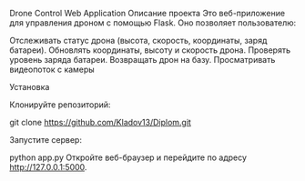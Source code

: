 Drone Control Web Application
Описание проекта
Это веб-приложение для управления дроном с помощью Flask. Оно позволяет пользователю:

Отслеживать статус дрона (высота, скорость, координаты, заряд батареи).
Обновлять координаты, высоту и скорость дрона.
Проверять уровень заряда батареи.
Возвращать дрон на базу.
Просматривать видеопоток с камеры

Установка

Клонируйте репозиторий:

git clone https://github.com/Kladov13/Diplom.git

Запустите сервер:

python app.py
Откройте веб-браузер и перейдите по адресу http://127.0.0.1:5000.